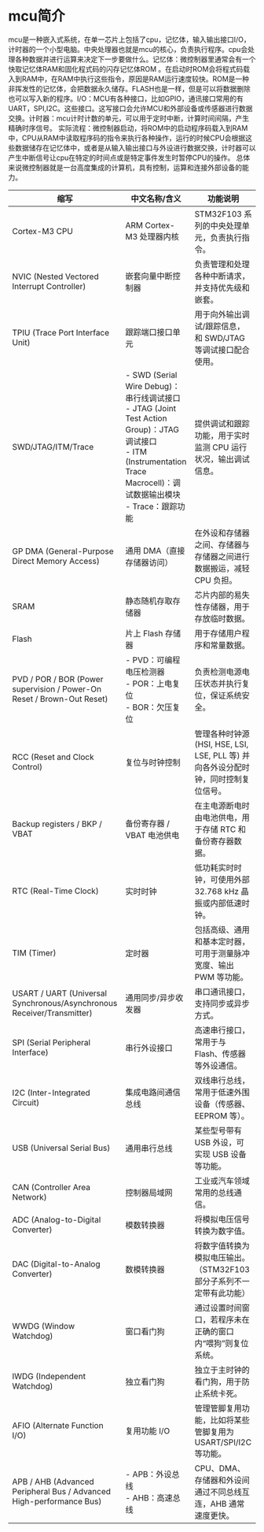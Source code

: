 # mcu简介
mcu是一种嵌入式系统，在单一芯片上包括了cpu，记忆体，输入输出接口I/O，计时器的一个小型电脑。中央处理器也就是mcu的核心，负责执行程序。cpu会处理各种数据并进行运算来决定下一步要做什么。记忆体：微控制器里通常会有一个快取记忆体RAM和固化程式码的闪存记忆体ROM 。在启动时ROM会将程式码载入到RAM中，在RAM中执行这些指令，原因是RAM运行速度较快。ROM是一种非挥发性的记忆体，会把数据永久储存。FLASH也是一样，但是可以将数据删除也可以写入新的程序。I/O：MCU有各种接口，比如GPIO，通讯接口常用的有UART，SPI,I2C。这些接口。这写接口会允许MCU和外部设备或传感器进行数据交换。计时器：mcu计时计数的单元，可以用于定时中断，计算时间间隔，产生精确时序信号。
实际流程：微控制器启动，将ROM中的启动程序码载入到RAM中，CPU从RAM中读取程序码的指令来执行各种操作，运行的时候CPU会根据这些数据储存在记忆体中，或者是从输入输出接口与外设进行数据交换，计时器可以产生中断信号让cpu在特定的时间点或是特定事件发生时暂停CPU的操作。
总体来说微控制器就是一台高度集成的计算机，具有控制，运算和连接外部设备的能力。

| 缩写 | 中文名称/含义 | 功能说明 |
|------|-----------------|---------------------------------------------------------------|
| Cortex-M3 CPU | ARM Cortex-M3 处理器内核 | STM32F103 系列的中央处理单元，负责执行指令。 |
| NVIC (Nested Vectored Interrupt Controller) | 嵌套向量中断控制器 | 负责管理和处理各种中断请求，并支持优先级和嵌套。 |
| TPIU (Trace Port Interface Unit) | 跟踪端口接口单元 | 用于向外输出调试/跟踪信息，和 SWD/JTAG 等调试接口配合使用。 |
| SWD/JTAG/ITM/Trace | - SWD (Serial Wire Debug)：串行线调试接口<br>- JTAG (Joint Test Action Group)：JTAG 调试接口<br>- ITM (Instrumentation Trace Macrocell)：调试数据输出模块<br>- Trace：跟踪功能 | 提供调试和跟踪功能，用于实时监测 CPU 运行状况，输出调试信息。 |
| GP DMA (General-Purpose Direct Memory Access) | 通用 DMA（直接存储器访问） | 在外设和存储器之间、存储器与存储器之间进行数据搬运，减轻 CPU 负担。 |
| SRAM | 静态随机存取存储器 | 芯片内部的易失性存储器，用于存放临时数据。 |
| Flash | 片上 Flash 存储器 | 用于存储用户程序和常量数据。 |
| PVD / POR / BOR (Power supervision / Power-On Reset / Brown-Out Reset) | - PVD：可编程电压检测器<br>- POR：上电复位<br>- BOR：欠压复位 | 负责检测电源电压状态并执行复位，保证系统安全。 |
| RCC (Reset and Clock Control) | 复位与时钟控制 | 管理各种时钟源 (HSI, HSE, LSI, LSE, PLL 等) 并向各外设分配时钟，同时控制复位信号。 |
| Backup registers / BKP / VBAT | 备份寄存器 / VBAT 电池供电 | 在主电源断电时由电池供电，用于存储 RTC 和备份寄存器数据。 |
| RTC (Real-Time Clock) | 实时时钟 | 低功耗实时时钟，可使用外部 32.768 kHz 晶振或内部低速时钟。 |
| TIM (Timer) | 定时器 | 包括高级、通用和基本定时器，可用于测量脉冲宽度、输出 PWM 等功能。 |
| USART / UART (Universal Synchronous/Asynchronous Receiver/Transmitter) | 通用同步/异步收发器 | 串口通讯接口，支持同步或异步方式。 |
| SPI (Serial Peripheral Interface) | 串行外设接口 | 高速串行接口，常用于与 Flash、传感器等外设通信。 |
| I2C (Inter-Integrated Circuit) | 集成电路间通信总线 | 双线串行总线，常用于低速外围设备（传感器、EEPROM 等）。 |
| USB (Universal Serial Bus) | 通用串行总线 | 某些型号带有 USB 外设，可实现 USB 设备等功能。 |
| CAN (Controller Area Network) | 控制器局域网 | 工业或汽车领域常用的总线通信。 |
| ADC (Analog-to-Digital Converter) | 模数转换器 | 将模拟电压信号转换为数字值。 |
| DAC (Digital-to-Analog Converter) | 数模转换器 | 将数字值转换为模拟电压输出。（STM32F103 部分子系列不一定带有此功能） |
| WWDG (Window Watchdog) | 窗口看门狗 | 通过设置时间窗口，若程序未在正确的窗口内“喂狗”则复位系统。 |
| IWDG (Independent Watchdog) | 独立看门狗 | 独立于主时钟的看门狗，用于防止系统卡死。 |
| AFIO (Alternate Function I/O) | 复用功能 I/O | 管理管脚复用功能，比如将某些管脚复用为 USART/SPI/I2C 等功能。 |
| APB / AHB (Advanced Peripheral Bus / Advanced High-performance Bus) | - APB：外设总线<br>- AHB：高速总线 | CPU、DMA、存储器和外设间通过不同总线互连，AHB 通常速度更快。 |
